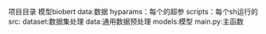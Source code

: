 项目目录
模型biobert
data:数据
hyparams：每个的超参
scripts：每个sh运行的
src:
  dataset:数据集处理
  data:通用数据预处理
  models:模型
main.py:主函数